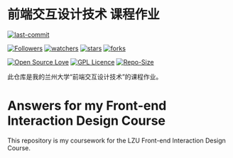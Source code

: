 # 前端交互设计技术 课程作业

[![last-commit](https://img.shields.io/github/last-commit/HollowMan6/Answers-for-My-LZU-UG-Courses)](../../../graphs/commit-activity)

[![Followers](https://img.shields.io/github/followers/HollowMan6?style=social)](https://github.com/HollowMan6?tab=followers)
[![watchers](https://img.shields.io/github/watchers/HollowMan6/Answers-for-My-LZU-UG-Courses?style=social)](../../../watchers)
[![stars](https://img.shields.io/github/stars/HollowMan6/Answers-for-My-LZU-UG-Courses?style=social)](../../../stargazers)
[![forks](https://img.shields.io/github/forks/HollowMan6/Answers-for-My-LZU-UG-Courses?style=social)](../../../network/members)

[![Open Source Love](https://badges.frapsoft.com/os/v1/open-source.svg?v=103)](https://hollowman6.github.io/fund.html)
[![GPL Licence](https://badges.frapsoft.com/os/gpl/gpl.svg?v=103)](https://opensource.org/licenses/GPL-3.0/)
[![Repo-Size](https://img.shields.io/github/repo-size/HollowMan6/Answers-for-My-LZU-UG-Courses.svg)](../../../archive/master.zip)

此仓库是我的兰州大学“前端交互设计技术”的课程作业。

# Answers for my Front-end Interaction Design Course

This repository is my coursework for the LZU Front-end Interaction Design Course.
